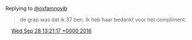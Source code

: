 Replying to [@oxfamnovib](https://twitter.com/oxfamnovib/status/781034716350844928)

> de grap was dat ik 37 ben\. Ik heb haar bedankt voor het compliment\.

<img src="../../media/tweet.ico" width="12" /> [Wed Sep 28 13:21:17 +0000 2016](https://twitter.com/DromerDenker/status/781121603161686016)